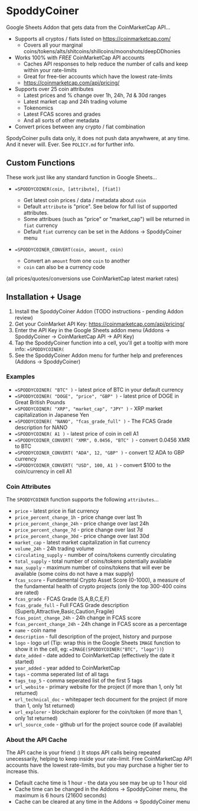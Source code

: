 # SpoddyCoiner

Google Sheets Addon that gets data from the CoinMarketCap API...

* Supports all cryptos / fiats listed on https://coinmarketcap.com/
    * Covers all your marginal coins/tokens/alts/shitcoins/shillcoins/moonshots/deepDDhonies
* Works 100% with *FREE* CoinMarketCap API accounts
    * Caches API responses to help reduce the number of calls and keep within your rate-limits
    * Great for free-tier accounts which have the lowest rate-limits
    * https://coinmarketcap.com/api/pricing/
* Supports over 25 coin attributes
    * Latest prices and % change over 1h, 24h, 7d & 30d ranges
    * Latest market cap and 24h trading volume
    * Tokenomics
    * Latest FCAS scores and grades
    * And all sorts of other metadata
* Convert prices between any crypto / fiat combination

SpodyCoiner pulls data only, it does not push data anywhwere, at any time. And it never will. Ever. See `POLICY.md` for further info.


## Custom Functions

These work just like any standard function in Google Sheets...

* `=SPODDYCOINER(coin, [attribute], [fiat])`
    * Get latest coin prices / data / metadata about `coin`
    * Default `attribute` is "price". See below for full list of supported attributes.
    * Some attribues (such as "price" or "market_cap") will be returned in `fiat` currency
    * Default `fiat` currency can be set in the Addons -> SpoddyCoiner menu

* `=SPODDYCOINER_CONVERT(coin, amount, coin)`
    * Convert an `amount` from one `coin` to another
    * `coin` can also be a currency code

(all prices/quotes/conversions use CoinMarketCap latest market rates)


## Installation + Usage

1. Install the SpoddyCoiner Addon (TODO instructions - pending Addon review)
3. Get your CoinMarket API Key: https://coinmarketcap.com/api/pricing/
4. Enter the API Key in the Google Sheets addon menu (Addons -> SpoddyCoiner -> CoinMarketCap API -> API Key)
5. Tap the SpoddyCoiner function into a cell, you'll get a tooltip with more info: `=SPODDYCOINER(`
6. See the SpoddyCoiner Addon menu for further help and preferences (Addons -> SpoddyCoiner)


### Examples

* `=SPODDYCOINER( "BTC" )` - latest price of BTC in your default currency
* `=SPODDYCOINER( "DOGE", "price", "GBP" )` - latest price of DOGE in Great British Pounds
* `=SPODDYCOINER( "XRP", "market_cap", "JPY" )` - XRP market capitalization in Japanese Yen
* `=SPODDYCOINER( "NANO", "fcas_grade_full" )` - The FCAS Grade description for NANO
* `=SPODDYCOINER( A1 )` - latest price of coin in cell A1
* `=SPODDYCOINER_CONVERT( "XMR", 0.0456, "BTC" )` - convert 0.0456 XMR to BTC
* `=SPODDYCOINER_CONVERT( "ADA", 12, "GBP" )` - convert 12 ADA to GBP currency
* `=SPODDYCOINER_CONVERT( "USD", 100, A1 )` - convert $100 to the coin/currency in cell A1


### Coin Attributes

The `SPODDYCOINER` function supports the following `attributes`...

* `price` - latest price in fiat currency
* `price_percent_change_1h` - price change over last 1h
* `price_percent_change_24h` - price change over last 24h
* `price_percent_change_7d` - price change over last 7d
* `price_percent_change_30d` - price change over last 30d
* `market_cap` - latest market capitalization in fiat currency
* `volume_24h` - 24h trading volume
* `circulating_supply` - number of coins/tokens currently circulating
* `total_supply` - total number of coins/tokens potentially available
* `max_supply` - maximum number of coins/tokens that will ever be available (some coins do not have a max supply)
* `fcas_score` - Fundamental Crypto Asset Score (0-1000), a measure of the fundamental health of crypto projects (only the top 300-400 coins are rated)
* `fcas_grade` -  FCAS Grade (S,A,B,C,E,F)
* `fcas_grade_full` - Full FCAS Grade description (Superb,Attractive,Basic,Caution,Fragile)
* `fcas_point_change_24h` - 24h change in FCAS score
* `fcas_percent_change_24h` - 24h change in FCAS score as a percentage
* `name` - coin name
* `description` - full description of the project, history and purpose
* `logo` - logo url (Tip: wrap this in the Google Sheets `IMAGE` function to show it in the cell, eg: `=IMAGE(SPODDYCOINER("BTC", "logo"))`)
* `date_added` - date added to CoinMarketCap (effectively the date it started)
* `year_added` - year added to CoinMarketCap
* `tags` - comma seperated list of all tags
* `tags_top_5` - comma seperated list of the first 5 tags
* `url_website` - primary website for the project (if more than 1, only 1st returned)
* `url_technical_doc` - whitepaper tech document for the project (if more than 1, only 1st returned)
* `url_explorer` - blockchain explorer for the coin/token (if more than 1, only 1st returned)
* `url_source_code` - github url for the project source code (if available)


### About the API Cache

The API cache is your friend :) It stops API calls being repeated unecessarily, helping to keep inside your rate-limit. Free CoinMarketCap API accounts have the lowest rate-limits, but you may purchase a higher tier to increase this.

* Default cache time is 1 hour - the data you see may be up to 1 hour old
* Cache time can be changed in the Addons -> SpoddyCoiner menu, the maximum is 6 hours (21600 seconds)
* Cache can be cleared at any time in the Addons -> SpoddyCoiner menu